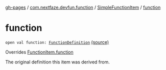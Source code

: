 [gh-pages](../../index.md) / [com.nextfaze.devfun.function](../index.md) / [SimpleFunctionItem](index.md) / [function](./function.md)

# function

`open val function: `[`FunctionDefinition`](../-function-definition/index.md) [(source)](https://github.com/NextFaze/dev-fun/tree/master/devfun-annotations/src/main/java/com/nextfaze/devfun/function/FunctionItems.kt#L73)

Overrides [FunctionItem.function](../-function-item/function.md)

The original definition this item was derived from.

